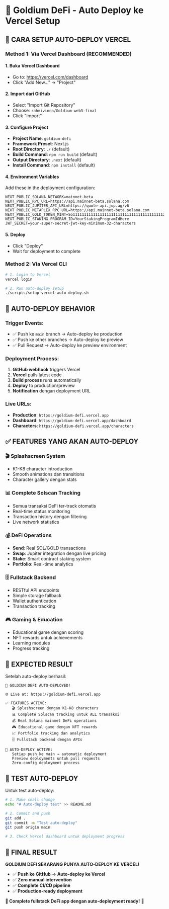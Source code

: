 # 🚀 Goldium DeFi - Auto Deploy ke Vercel Setup

## 🎯 CARA SETUP AUTO-DEPLOY VERCEL

### Method 1: Via Vercel Dashboard (RECOMMENDED)

#### 1. **Buka Vercel Dashboard**
- Go to: https://vercel.com/dashboard
- Click "Add New..." → "Project"

#### 2. **Import dari GitHub**
- Select "Import Git Repository"
- Choose: `rahmivinnn/Goldium-web3-final`
- Click "Import"

#### 3. **Configure Project**
- **Project Name**: `goldium-defi`
- **Framework Preset**: Next.js
- **Root Directory**: `./` (default)
- **Build Command**: `npm run build` (default)
- **Output Directory**: `.next` (default)
- **Install Command**: `npm install` (default)

#### 4. **Environment Variables**
Add these in the deployment configuration:

```env
NEXT_PUBLIC_SOLANA_NETWORK=mainnet-beta
NEXT_PUBLIC_RPC_URL=https://api.mainnet-beta.solana.com
NEXT_PUBLIC_JUPITER_API_URL=https://quote-api.jup.ag/v6
NEXT_PUBLIC_METAPLEX_RPC_URL=https://api.mainnet-beta.solana.com
NEXT_PUBLIC_GOLD_TOKEN_MINT=So11111111111111111111111111111111111111112
NEXT_PUBLIC_STAKING_PROGRAM_ID=YourStakingProgramIdHere
JWT_SECRET=your-super-secret-jwt-key-minimum-32-characters
```

#### 5. **Deploy**
- Click "Deploy"
- Wait for deployment to complete

### Method 2: Via Vercel CLI

```bash
# 1. Login to Vercel
vercel login

# 2. Run auto-deploy setup
./scripts/setup-vercel-auto-deploy.sh
```

## 🔄 AUTO-DEPLOY BEHAVIOR

### **Trigger Events:**
- ✅ Push ke `main` branch → Auto-deploy ke production
- ✅ Push ke other branches → Auto-deploy ke preview
- ✅ Pull Request → Auto-deploy ke preview environment

### **Deployment Process:**
1. **GitHub webhook** triggers Vercel
2. **Vercel** pulls latest code
3. **Build process** runs automatically
4. **Deploy** to production/preview
5. **Notification** dengan deployment URL

### **Live URLs:**
- **Production**: `https://goldium-defi.vercel.app`
- **Dashboard**: `https://goldium-defi.vercel.app/dashboard`
- **Characters**: `https://goldium-defi.vercel.app/characters`

## ✅ FEATURES YANG AKAN AUTO-DEPLOY

### 🎬 **Splashscreen System**
- K1-K8 character introduction
- Smooth animations dan transitions
- Character gallery dengan stats

### 📊 **Complete Solscan Tracking**
- Semua transaksi DeFi ter-track otomatis
- Real-time status monitoring
- Transaction history dengan filtering
- Live network statistics

### 💰 **DeFi Operations**
- **Send**: Real SOL/GOLD transactions
- **Swap**: Jupiter integration dengan live pricing
- **Stake**: Smart contract staking system
- **Portfolio**: Real-time analytics

### 🗄️ **Fullstack Backend**
- RESTful API endpoints
- Simple storage fallback
- Wallet authentication
- Transaction tracking

### 🎮 **Gaming & Education**
- Educational game dengan scoring
- NFT rewards untuk achievements
- Learning modules
- Progress tracking

## 🎯 EXPECTED RESULT

Setelah auto-deploy berhasil:

```
🎉 GOLDIUM DEFI AUTO-DEPLOYED!

🌐 Live at: https://goldium-defi.vercel.app

✅ FEATURES ACTIVE:
   🎬 Splashscreen dengan K1-K8 characters
   📊 Complete Solscan tracking untuk ALL transaksi
   💰 Real Solana mainnet DeFi operations
   🎮 Educational game dengan NFT rewards
   📈 Portfolio tracking dan analytics
   🗄️ Fullstack backend dengan APIs

🔄 AUTO-DEPLOY ACTIVE:
   Setiap push ke main → automatic deployment
   Preview deployments untuk pull requests
   Zero-config deployment process
```

## 🚀 TEST AUTO-DEPLOY

Untuk test auto-deploy:

```bash
# 1. Make small change
echo "# Auto-deploy test" >> README.md

# 2. Commit and push
git add .
git commit -m "Test auto-deploy"
git push origin main

# 3. Check Vercel dashboard untuk deployment progress
```

## 🎉 FINAL RESULT

**GOLDIUM DEFI SEKARANG PUNYA AUTO-DEPLOY KE VERCEL!**

- ✅ **Push ke GitHub** → **Auto-deploy ke Vercel**
- ✅ **Zero manual intervention**
- ✅ **Complete CI/CD pipeline**
- ✅ **Production-ready deployment**

**🌟 Complete fullstack DeFi app dengan auto-deployment ready!** 🚀